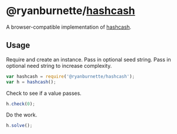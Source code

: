 # @ryanburnette/[hashcash][1]

A browser-compatible implementation of [hashcash][2].

## Usage

Require and create an instance. Pass in optional seed string.
Pass in optional need string to increase complexity.

```js
var hashcash = require('@ryanburnette/hashcash');
var h = hashcash();
```

Check to see if a value passes.

```js
h.check(0);
```

Do the work.

```js
h.solve();
```

[1]: https://code.ryanburnette.com/ryanburnette/hashcash
[2]: http://www.hashcash.org/
